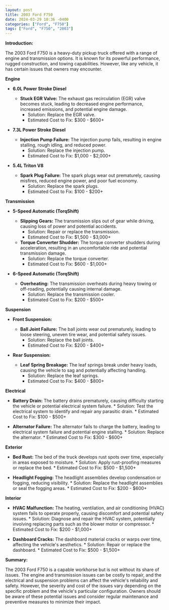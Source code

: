 ```yaml
---
layout: post
title: 2003 Ford F750
date: 2024-03-29 10:36 -0400
categories: ["Ford", "F750"]
tags: ["Ford", "F750", "2003"]
---
```

**Introduction:**

The 2003 Ford F750 is a heavy-duty pickup truck offered with a range of engine and transmission options. It is known for its powerful performance, rugged construction, and towing capabilities. However, like any vehicle, it has certain issues that owners may encounter.

**Engine**

* **6.0L Power Stroke Diesel**
    * **Stuck EGR Valve:** The exhaust gas recirculation (EGR) valve becomes stuck, leading to decreased engine performance, increased emissions, and potential engine damage.
        * Solution: Replace the EGR valve.
        * Estimated Cost to Fix: $300 - $600+

* **7.3L Power Stroke Diesel**
    * **Injection Pump Failure:** The injection pump fails, resulting in engine stalling, rough idling, and reduced power.
        * Solution: Replace the injection pump.
        * Estimated Cost to Fix: $1,000 - $2,000+

* **5.4L Triton V8**
    * **Spark Plug Failure:** The spark plugs wear out prematurely, causing misfires, reduced engine power, and poor fuel economy.
        * Solution: Replace the spark plugs.
        * Estimated Cost to Fix: $100 - $200+

**Transmission**

* **5-Speed Automatic (TorqShift)**
    * **Slipping Gears:** The transmission slips out of gear while driving, causing loss of power and potential accidents.
        * Solution: Repair or replace the transmission.
        * Estimated Cost to Fix: $1,500 - $3,000+
    * **Torque Converter Shudder:** The torque converter shudders during acceleration, resulting in an uncomfortable ride and potential transmission damage.
        * Solution: Replace the torque converter.
        * Estimated Cost to Fix: $600 - $1,000+

* **6-Speed Automatic (TorqShift)**
    * **Overheating:** The transmission overheats during heavy towing or off-roading, potentially causing internal damage.
        * Solution: Replace the transmission cooler.
        * Estimated Cost to Fix: $200 - $500+

**Suspension**

* **Front Suspension:**
    * **Ball Joint Failure:** The ball joints wear out prematurely, leading to loose steering, uneven tire wear, and potential safety issues.
        * Solution: Replace the ball joints.
        * Estimated Cost to Fix: $200 - $400+

* **Rear Suspension:**
    * **Leaf Spring Breakage:** The leaf springs break under heavy loads, causing the vehicle to sag and potentially affecting handling.
        * Solution: Replace the leaf springs.
        * Estimated Cost to Fix: $400 - $800+

**Electrical**

* **Battery Drain:** The battery drains prematurely, causing difficulty starting the vehicle or potential electrical system failure.
        * Solution: Test the electrical system to identify and repair any parasitic drain.
        * Estimated Cost to Fix: $100 - $500+

* **Alternator Failure:** The alternator fails to charge the battery, leading to electrical system failure and potential engine stalling.
        * Solution: Replace the alternator.
        * Estimated Cost to Fix: $300 - $600+

**Exterior**

* **Bed Rust:** The bed of the truck develops rust spots over time, especially in areas exposed to moisture.
        * Solution: Apply rust-proofing measures or replace the bed.
        * Estimated Cost to Fix: $500 - $1,500+

* **Headlight Fogging:** The headlight assemblies develop condensation or fogging, reducing visibility.
        * Solution: Replace the headlight assemblies or seal the fogging areas.
        * Estimated Cost to Fix: $200 - $600+

**Interior**

* **HVAC Malfunction:** The heating, ventilation, and air conditioning (HVAC) system fails to operate properly, causing discomfort and potential safety issues.
        * Solution: Diagnose and repair the HVAC system, potentially involving replacing parts such as the blower motor or compressor.
        * Estimated Cost to Fix: $200 - $1,000+

* **Dashboard Cracks:** The dashboard material cracks or warps over time, affecting the vehicle's aesthetics.
        * Solution: Repair or replace the dashboard.
        * Estimated Cost to Fix: $500 - $1,500+

**Summary:**

The 2003 Ford F750 is a capable workhorse but is not without its share of issues. The engine and transmission issues can be costly to repair, and the electrical and suspension problems can affect the vehicle's reliability and safety. However, the severity and cost of the issues vary depending on the specific problem and the vehicle's particular configuration. Owners should be aware of these potential issues and consider regular maintenance and preventive measures to minimize their impact.
